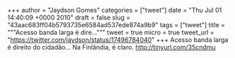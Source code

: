 
+++
author = "Jaydson Gomes"
categories = ["tweet"]
date = "Thu Jul 01 14:40:09 +0000 2010"
draft = false
slug = "43aac683ff04b5793735e6584ad537ede874a9b9"
tags = ["tweet"]
title = """Acesso banda larga é dire..."""
tweet = true
micro = true
tweet_url = "https://twitter.com/jaydson/status/17496784040"
+++
Acesso banda larga é direito do cidadão... Na Finlândia, é claro. http://tinyurl.com/35cndmu
